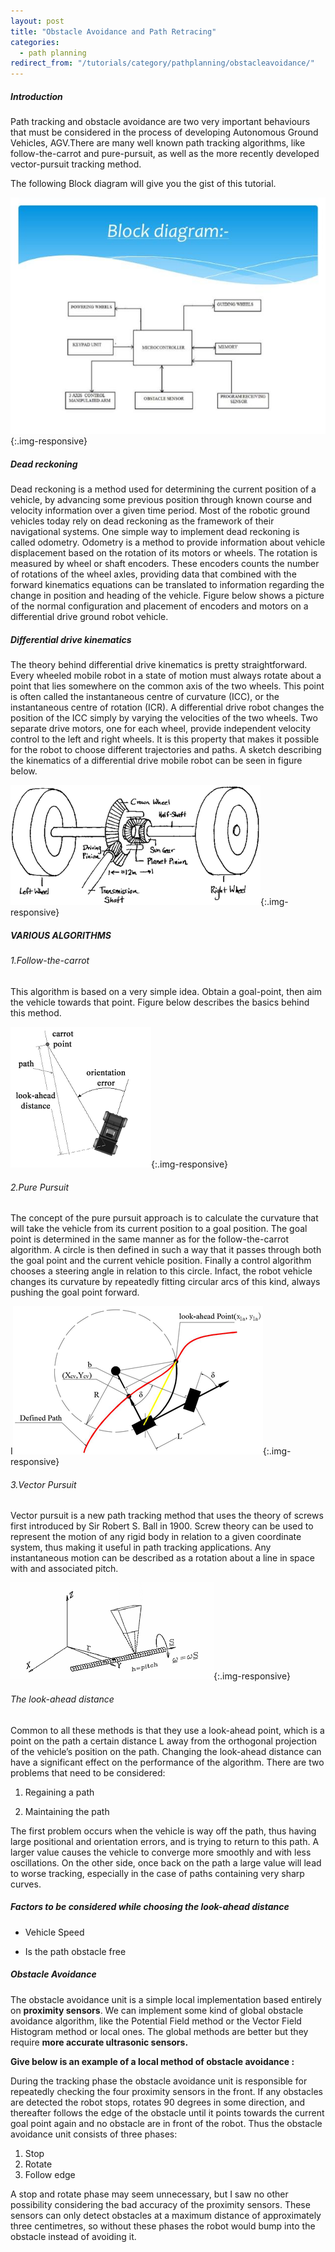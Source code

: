 ```yaml
---
layout: post
title: "Obstacle Avoidance and Path Retracing"
categories:
  - path planning
redirect_from: "/tutorials/category/pathplanning/obstacleavoidance/"
---
```


##### Introduction

Path tracking and obstacle avoidance are two very important behaviours
that must be considered in the process of developing Autonomous Ground
Vehicles, AGV.There are many well known path tracking algorithms, like
follow-the-carrot and pure-pursuit, as well as the more recently developed
vector-pursuit tracking method.

The following Block diagram will give you the gist of this tutorial.

![image alt text](/img/tutorial/pathplanning/obstacleavoidance/image_0.jpg){:.img-responsive}

##### Dead reckoning

Dead reckoning is a method used for determining the current position of a
vehicle, by advancing some previous position through known course and
velocity information over a given time period. Most of the robotic ground
vehicles today rely on dead reckoning as the framework of their
navigational systems. One simple way to implement dead reckoning is
called odometry. Odometry is a method to provide information about vehicle
displacement based on the rotation of its motors or wheels. The rotation
is measured by wheel or shaft encoders. These encoders counts the number of
rotations of the wheel axles, providing data that combined with the
forward kinematics equations can be translated to information regarding
the change in position and heading of the vehicle. Figure below shows a
picture of the normal configuration and placement of encoders and motors
on a differential drive ground robot vehicle.

##### Differential drive kinematics

The theory behind differential drive kinematics is pretty straightforward.
Every wheeled mobile robot in a state of motion must always rotate about
a point that lies somewhere on the common axis of the two wheels. This
point is often called the instantaneous centre of curvature (ICC), or
the instantaneous centre of rotation (ICR). A differential drive robot
changes the position of the ICC simply by varying the velocities of the
two  wheels. Two separate drive motors, one for each wheel, provide
independent velocity control to the left and right wheels. It is this
property that makes it possible for the robot to choose different
trajectories and paths. A sketch describing the kinematics of a
differential drive mobile robot can be seen in figure below.

![image alt text](/img/tutorial/pathplanning/obstacleavoidance/image_1.gif){:.img-responsive}

##### VARIOUS ALGORITHMS

###### 1.Follow-the-carrot

This algorithm is based on a very simple idea. Obtain a goal-point, then
aim the vehicle towards that point. Figure below describes the basics
behind this method.

![image alt text](/img/tutorial/pathplanning/obstacleavoidance/image_2.png){:.img-responsive}

###### 2.Pure Pursuit

The concept of the pure pursuit approach is to calculate the curvature
that will take the vehicle from its current position to a goal position.
The goal point is determined in the same manner as for the
follow-the-carrot algorithm. A circle is then defined in such a way that
it passes through both the goal point and the current vehicle position.
Finally a control algorithm chooses a steering angle in relation to this
circle. Infact, the robot vehicle changes its curvature by repeatedly
fitting circular arcs of this kind, always pushing the goal point forward.

I![image alt text](/img/tutorial/pathplanning/obstacleavoidance/image_3.png){:.img-responsive}

###### 3.Vector Pursuit

Vector pursuit is a new path tracking method that uses the theory of
screws first introduced by Sir Robert S. Ball in 1900. Screw theory can
be used to represent the motion of any rigid body in relation to a given
coordinate system, thus making it useful in path tracking applications.
Any instantaneous motion can be described as a rotation about a line in
space with and associated pitch.

![image alt text](/img/tutorial/pathplanning/obstacleavoidance/image_4.png){:.img-responsive}

###### The look-ahead distance

Common to all these methods is that they use a look-ahead point, which
is a point on the path a certain distance L away from the orthogonal
projection of the vehicle’s position on the path. Changing the look-ahead
distance can have a significant effect on the performance of the
algorithm.  There are two problems that need to be considered:

1. Regaining a path

2. Maintaining the path

The first problem occurs when the vehicle is way off the path, thus having
large positional and orientation errors, and is trying to return to this
path. A larger value causes the vehicle to converge more smoothly and with
less oscillations. On the other side, once back on the path a large value
will lead to worse tracking, especially in the case of paths containing
very sharp curves.

##### Factors to be considered while choosing the look-ahead distance

* Vehicle Speed

* Is the path obstacle free

##### Obstacle Avoidance

The obstacle avoidance unit is a simple local implementation based entirely
on **proximity sensors**. We can  implement some kind of global obstacle
avoidance algorithm, like the Potential Field method or the Vector Field
Histogram method or local ones. The global methods are better but they
require **more accurate ultrasonic sensors.**

**Give below is an example of a local method of obstacle avoidance :**

During the tracking phase the obstacle avoidance unit is responsible for repeatedly checking the four proximity sensors in the front. If any obstacles are detected the robot stops, rotates 90 degrees in some direction, and thereafter follows the edge of the obstacle until it points towards the current goal point again and no obstacle are in front of the robot. Thus the obstacle avoidance unit consists of three phases:

1. Stop
2. Rotate
3. Follow edge

A stop and rotate phase may seem unnecessary, but I saw no other
possibility considering the bad accuracy of the proximity sensors.
These sensors can only detect obstacles at a maximum distance of
approximately three centimetres, so without these phases the robot would
bump into the obstacle instead of avoiding it.
